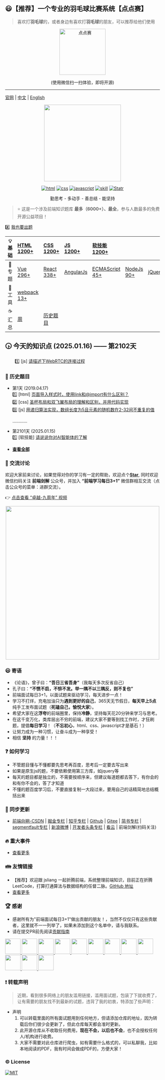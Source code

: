 ## :smiley:【推荐】一个专业的羽毛球比赛系统【点点赛】
> 喜欢打**羽毛球**的，或者身边有喜欢打**羽毛球**的朋友，可以推荐给他们使用

<div align="center">
    <p align="center">
        <img src="./resource/images/diandiansai.png" alt="点点赛" width="150px"> 
    </p>
    <p align="center">
        (使用微信扫一扫体验，即将开源)
    </p>
</div>

---

[官网](http://www.h-camel.com/index.html) | [中文](https://github.com/haizlin/fe-interview/blob/master/README.md) | [English](https://github.com/haizlin/fe-interview/blob/master/README-en.md)

<div align="center">
    <a href="http://www.h-camel.com"><img src="http://www.h-camel.com/statics/images/logo.png" width="250px"></a>
</div>
  
<p align="center">
<a href="https://github.com/haizlin/fe-interview/issues"><img src="https://img.shields.io/github/languages/top/badges/shields.svg?label=html" alt="html"></a>
  <a href="https://github.com/haizlin/fe-interview/issues"><img src="https://img.shields.io/github/languages/top/badges/shields.svg?label=css" alt="css"></a>
  <a href="https://github.com/haizlin/fe-interview/issues"><img src="https://img.shields.io/github/languages/top/badges/shields.svg?label=javascript" alt="javascript"></a>
  <a href="https://github.com/haizlin/fe-interview/issues"><img src="https://img.shields.io/github/languages/top/badges/shields.svg?label=skill" alt="skill"></a>
  <a href="https://github.com/haizlin/fe-interview/stargazers"><img src="https://img.shields.io/redmine/plugin/stars/redmine_xlsx_format_issue_exporter.svg" alt="Statr"></a>
</p>
<p align="center">
    勤思考 - 多动手 - 善总结 - 能坚持  
</p>

> :star: 这是一个涉及前端知识题库 **最多（6000+）、最全**，参与人数最多的免费开源公益项目！

:hash: [我也要出题](http://www.h-camel.com/contribution.html) 

| :bulb: 基础 | [HTML 1200+](category/html.md) | [CSS 1200+](category/css.md) | [JS 1200+](category/js.md) | [软技能 1200+](category/skill.md) |  | | | 
| :---: | :---- | :--- | :---- | :---- | :---- | :---- | :---- | 
| :newspaper: 专题 | [Vue 296+](lib/Vue.md) | [React 338+](lib/React.md) | [AngularJs](lib/AngularJs.md)  | [ECMAScript 45+](category/ECMAScript.md) | [NodeJs 90+](category/nodejs.md) | [jQuery](lib/jQuery.md) | [小程序](lib/wxapp.md) | 
| :hammer: 工具 | [webpack 13+](tools/webpack.md) | 
| :coffee: 汇总 | [周](category/week.md) | [历史题目](category/history.md)  |


## :clock430: 今天的知识点   (2025.01.16) —— 第2102天  
&nbsp;&nbsp;&nbsp;&nbsp;&nbsp;&nbsp;&nbsp;&nbsp;:one: [js] [请描述下WebRTC的连接过程](https://github.com/haizlin/fe-interview/issues/6071)  
 
  
### :camel: 历史题目
- 第1天 (2019.04.17)  
    :one: [html] [页面导入样式时，使用link和@import有什么区别？](https://github.com/haizlin/fe-interview/issues/1)  
    :two: [css] [圣杯布局和双飞翼布局的理解和区别，并用代码实现](https://github.com/haizlin/fe-interview/issues/2)  
    :three: [js] [用递归算法实现，数组长度为5且元素的随机数在2-32间不重复的值](https://github.com/haizlin/fe-interview/issues/3)  
    
    …………  


- 第2101天 (2025.01.15)  
    	 :one: [软技能] [请说说你对AI智能体的了解](https://github.com/haizlin/fe-interview/issues/6070)  
 
	
- **[查看全部](category/history.md)**

### :baby_chick: 交流讨论
欢迎大家前来讨论，如果觉得对你的学习有一定的帮助，欢迎点个[**Star**](https://github.com/haizlin/fe-interview), 同时欢迎微信扫码关注 **前端剑解** 公众号，并加入 **“前端学习每日3+1”** 微信群相互交流（点击公众号的菜单：进群交流）。

:point_right:  [点击查看 “卓越-九周年” 视频](https://v.youku.com/v_show/id_XNDI2NDUyOTY2MA==.html?spm=a2h3j.8428770.3416059.1)  

<p align="center">
    <img src="https://github.com/haizlin/fe-interview/raw/master/resource/images/qrcode_liang.jpg" width="500px">
</p>

### :smiley: 寄语
- 《论语》，曾子曰：**“吾日三省吾身”**（我每天多次反省自己）  
- 孔子曰：**“不愤不启，不悱不发。举一隅不以三隅反，则不复也”**  
- 前端面试每日3+1，以面试题来驱动学习，每天进步一点！
- 学习不打烊，充电加油只为**遇到更好的自己**，365天无节假日，**每天早上5点**纯手工发布面试题（**死磕自己，愉悦大家**）。
- 希望大家在这**浮夸**的前端圈里，保持**冷静**，坚持每天花20分钟来学习与思考。
- 在这千变万化，类库层出不穷的前端，建议大家不要等到找工作时，才狂刷题，提倡**每日学习**！（**不忘初心**，html、css、javascript才是基石！）
- 让努力成为一种习惯，让奋斗成为一种享受！  
- 相信 **坚持** 的力量！！！

### :question: 如何学习
- 不管题目懂与不懂都要先思考再百度，思考后一定要去写出来
- 如果是原生js的题，不要依赖使用第三方库，如jquery等
- 每天的题目都是独立的，不需要按顺序来，但建议每道题都去答下，有你会的和有你不会的，答了才知道
- 不懂的题百度学习后，不要直接复制一大段过来，要用自己的话精简地总结概括出来

### :palm_tree: 同步更新
- [前端向朔-CSDN](https://blog.csdn.net/u013778905) | [掘金专栏](https://juejin.im/user/5b5ff865f265da0f6b771700/posts) | [知乎专栏](https://zhuanlan.zhihu.com/fe-interview) | [Github](https://github.com/haizlin/fe-interview) | [Gitee](https://gitee.com/haizhilin/fe-interview) | [简书专栏](https://www.jianshu.com/c/1ba24fbe0006) | [segmentfault专栏](https://segmentfault.com/blog/frontend-interview) | [新浪微博](https://weibo.com/haizlin) | [开发者头条专栏](https://toutiao.io/subjects/359261) | [看云](https://www.kancloud.cn/aya001001/fe-interview) | 前端剑解(扫码关注)

### :fire: 重大事件
* [查看更多](./resource/md/event.md)

### :family: 友情链接
* 【推荐】欢迎跟 jsliang 一起折腾前端，系统整理前端知识，目前正在折腾 LeetCode，打算打通算法与数据结构的任督二脉。[GitHub 地址](https://github.com/LiangJunrong/document-library)
* [查看更多](./resource/md/link.md)

### :trophy: 感谢
* 感谢所有为"前端面试每日3+1"做出贡献的朋友！，当然不仅仅只有这些贡献者，这里就不一一列举了，如果未添加到这个名单中，请与我联系。
* 请在提交PR前先阅读[贡献指南](https://github.com/haizlin/fe-interview/blob/master/.github/PULL_REQUEST_TEMPLATE.md)  

<a href="https://github.com/qq674785876">
    <img src="https://avatars1.githubusercontent.com/u/24448911?s=400&v=4" width="50px">
</a>
<a href="https://github.com/undefinedYu">
    <img src="https://avatars1.githubusercontent.com/u/38064049?s=400&v=4" width="50px">
</a>
<a href="https://github.com/qingleizhang123">
    <img src="https://avatars1.githubusercontent.com/u/49708488?s=400&v=4" width="50px">
</a>
<a href="https://github.com/yxkhaha">
    <img src="https://avatars1.githubusercontent.com/u/36123736?s=400&v=4" width="50px">
</a>
<a href="https://github.com/AnsonZnl">
    <img src="https://avatars1.githubusercontent.com/u/29278068?s=400&v=4" width="50px">
</a>
<a href="https://github.com/xiangshuo1992">
    <img src="https://avatars1.githubusercontent.com/u/21164035?s=400&v=4" width="50px">
</a>
<a href="https://github.com/xiqi99520">
    <img src="https://avatars1.githubusercontent.com/u/7972665?s=400&v=4" width="50px">
</a>
<a href="https://github.com/LeannaLady">
    <img src="https://avatars1.githubusercontent.com/u/20693413?s=400&v=4" width="50px">
</a>
<a href="https://github.com/cxwht">
    <img src="https://avatars1.githubusercontent.com/u/48351839?s=400&v=4" width="50px">
</a>
<a href="https://github.com/zhaoqian0901">
    <img src="https://avatars1.githubusercontent.com/u/49831394?s=400&v=4" width="50px">
</a>
<a href="https://github.com/hiyangguo">
    <img src="https://avatars1.githubusercontent.com/u/15609339?s=400&v=4" width="50px">
</a>
<a href="https://github.com/Wscats">
    <img src="https://avatars1.githubusercontent.com/u/17243165?s=400&v=4" width="50px">
</a>

### :exclamation: 转载声明
> 近期，看到很多网络上的朋友滥用链接，滥用面试题，包装了下就收费了，让有需要的朋友找不到最新的试题，违背了我的初衷，特添加了些声明：

- 声明
  1. 可以转载里面的所有面试题用到任何地方，但请添加仓库的地址，因为转载后你们很少会更新了，但此仓库每天都会准时更新。
  2. 此开源仓库从不收取任何费用，**现在不会，以后也不会**，也不会授权任何人/机构进行收费。
  3. 大家不需要对此仓库进行爬虫，如有需要什么格式的，可以私聊我，比如本地阅读的PDF，我有时间会做成PDF的，方便大家！

### :copyright: License
[![MIT](http://api.haizlin.cn/api?mod=interview&ctr=issues&act=generateSVG&type=a.svg)](https://github.com/haizlin/fe-interview/blob/master/LICENSE)

